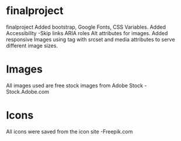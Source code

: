 # finalproject
finalproject
Added bootstrap, Google Fonts, CSS Variables.
Added Accessibility 
-Skip links
ARIA roles
Alt attributes for images.
Added responsive Images using <picture> tag with srcset and media attributes to serve different image sizes.


# Images 
All images used are free stock images from Adobe Stock - Stock.Adobe.com 

# Icons 
All icons were saved from the icon site -Freepik.com
